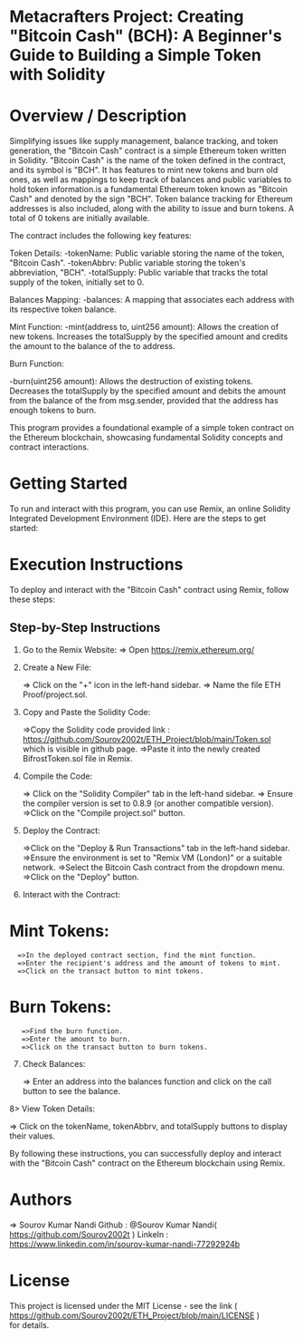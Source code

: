 # Metacrafters Project: Creating "Bitcoin Cash" (BCH): A Beginner's Guide to Building a Simple Token with Solidity

# Overview / Description 
Simplifying issues like supply management, balance tracking, and token generation, the "Bitcoin Cash" contract is a simple Ethereum token written in Solidity. 
"Bitcoin Cash" is the name of the token defined in the contract, and its symbol is "BCH". It has features to mint new tokens and burn old ones, as well as mappings to keep track of balances 
and public variables to hold token information.is a fundamental Ethereum token known as "Bitcoin Cash" and denoted by the sign "BCH". Token balance tracking for Ethereum addresses is also included, 
along with the ability to issue and burn tokens. A total of 0 tokens are initially available.

The contract includes the following key features:

 Token Details:
-tokenName: Public variable storing the name of the token, "Bitcoin Cash".
-tokenAbbrv: Public variable storing the token's abbreviation, "BCH".
-totalSupply: Public variable that tracks the total supply of the token, initially set to 0.

 Balances Mapping:
-balances: A mapping that associates each address with its respective token balance.

 Mint Function:
-mint(address to, uint256 amount): Allows the creation of new tokens. Increases the totalSupply by the specified amount and credits the amount to the balance of the to address.

 Burn Function:

-burn(uint256 amount): Allows the destruction of existing tokens. Decreases the totalSupply by the specified amount and debits the amount from the balance of the from msg.sender, 
provided that the address has enough tokens to burn.

This program provides a foundational example of a simple token contract on the Ethereum blockchain, showcasing fundamental Solidity concepts and contract interactions.

# Getting Started

To run and interact with this program, you can use Remix, an online Solidity Integrated Development Environment (IDE). 
Here are the steps to get started:

# Execution Instructions

To deploy and interact with the "Bitcoin Cash" contract using Remix, follow these steps:

## Step-by-Step Instructions

1. Go to the Remix Website:
   => Open https://remix.ethereum.org/
   
2. Create a New File:

   => Click on the "+" icon in the left-hand sidebar.
   => Name the file ETH Proof/project.sol.
   
3. Copy and Paste the Solidity Code:

   =>Copy the Solidity code provided link : https://github.com/Sourov2002t/ETH_Project/blob/main/Token.sol which is visible in github page.
   =>Paste it into the newly created BifrostToken.sol file in Remix.
   
4. Compile the Code:

   => Click on the "Solidity Compiler" tab in the left-hand sidebar.
   => Ensure the compiler version is set to 0.8.9 (or another compatible version).
   =>Click on the "Compile project.sol" button.
   
5. Deploy the Contract:

   =>Click on the "Deploy & Run Transactions" tab in the left-hand sidebar.
   =>Ensure the environment is set to "Remix VM (London)" or a suitable network.
   =>Select the Bitcoin Cash contract from the dropdown menu.
   =>Click on the "Deploy" button.
   
6. Interact with the Contract:

  # Mint Tokens:
      =>In the deployed contract section, find the mint function.
      =>Enter the recipient's address and the amount of tokens to mint.
      =>Click on the transact button to mint tokens.
      
  # Burn Tokens:
       =>Find the burn function.
       =>Enter the amount to burn.
       =>Click on the transact button to burn tokens.
       
7. Check Balances:

    => Enter an address into the balances function and click on the call button to see the balance.
   
8> View Token Details:

 => Click on the tokenName, tokenAbbrv, and totalSupply buttons to display their values.
 
By following these instructions, you can successfully deploy and interact with the "Bitcoin Cash" contract on the Ethereum blockchain using Remix.

# Authors
 => Sourov Kumar Nandi
     Github  : @Sourov Kumar Nandi( https://github.com/Sourov2002t )
     LinkeIn : https://www.linkedin.com/in/sourov-kumar-nandi-77292924b
# License 
  This project is licensed under the MIT License - see the link ( https://github.com/Sourov2002t/ETH_Project/blob/main/LICENSE ) for details.

